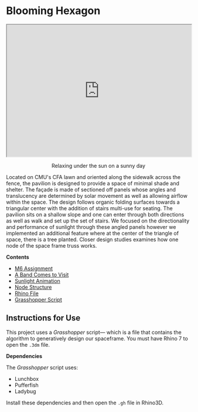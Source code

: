 # Blooming Hexagon

<p align="center">
    <iframe src="https://drive.google.com/file/d/1zCfxB3DIUu-01Czu-EGGh5_WnZgBczhd/preview" width="100%" height="360" autoplay="true"></iframe>
    <p align="center">Relaxing under the sun on a sunny day</p>
</p>

Located on CMU's CFA lawn and oriented along the sidewalk across the fence, the pavilion is designed to provide a space of minimal shade and shelter. The façade is made of sectioned off panels whose angles and translucency are determined by solar movement as well as allowing airflow within the space. The design follows organic folding surfaces towards a triangular center with the addition of stairs multi-use for seating. The pavilion sits on a shallow slope and one can enter through both directions as well as walk and set up the set of stairs. We focused on the directionality and performance of sunlight through these angled panels however we implemented an additional feature where at the center of the triangle of space, there is a tree planted. Closer design studies examines how one node of the space frame truss works.

**Contents**

- [M6 Assignment](https://drive.google.com/file/d/1YQ1v9qaLf0rIJlwo38N4TGEpXHbWFJVn/view?usp=sharing)
- [A Band Comes to Visit](https://drive.google.com/file/d/1cYVMwCHmI5LQR0G2NUP822g0nBjANOE-/view?usp=sharing)
- [Sunlight Animation](https://drive.google.com/file/d/1XAv6dpTRThm5JH3BX8l3snlVUTJAiRNM/view?usp=sharing)
- [Node Structure](https://drive.google.com/file/d/1RvV9Y9Sw0NAO1kPJJGzHG-i7nYg-OWus/view?usp=sharing)
- [Rhino File](https://drive.google.com/file/d/18ri8m3X_EwChXQjjZb_7idiXY72bf6mx/view?usp=sharing)
- [Grasshopper Script](https://drive.google.com/file/d/1K34qfdHKaY4sgA_NxRdPca5Efn3ofFY0/view?usp=sharing)


## Instructions for Use

This project uses a _Grasshopper_ script&mdash; which is a file that contains the algorithm to generatively design our spaceframe. You must have Rhino 7 to open the `.3dm` file.

**Dependencies**

The _Grasshopper_ script uses:
  - Lunchbox
  - Pufferfish
  - Ladybug

Install these dependencies and then open the `.gh` file in Rhino3D.

